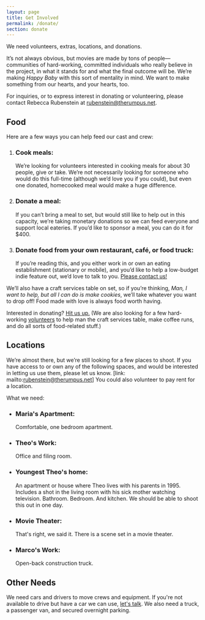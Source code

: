 ```yaml
---
layout: page
title: Get Involved
permalink: /donate/
section: donate
---
```


We need volunteers, extras, locations, and donations.

It’s not always obvious, but movies are made by tons of people—communities of hard-working, committed individuals who really believe in the project, in what it stands for and what the final outcome will be. We’re making <cite>Happy Baby</cite> with this sort of mentality in mind. We want to make something from our hearts, and your hearts, too. 

For inquiries, or to express interest in donating or volunteering, please contact Rebecca Rubenstein at [rubenstein@therumpus.net](mailto:rubenstein@therumpus.net).


Food
----

Here are a few ways you can help feed our cast and crew:

1. ### Cook meals:
	
	We’re looking for volunteers interested in cooking meals for about 30 people, give or take. We’re not necessarily looking for someone who would do this full-time (although we’d love you if you could), but even one donated, homecooked meal would make a huge difference.

2. ### Donate a meal:
	
	If you can’t bring a meal to set, but would still like to help out in this capacity, we’re taking monetary donations so we can feed everyone and support local eateries. If you’d like to sponsor a meal, you can do it for $400.

3. ### Donate food from your own restaurant, café, or food truck:
	
	If you’re reading this, and you either work in or own an eating establishment (stationary or mobile), and you’d like to help a low-budget indie feature out, we’d love to talk to you. [Please contact us!](mailto:rubenstein@therumpus.net)

We’ll also have a craft services table on set, so if you’re thinking, <i>Man, I want to help, but all I can do is make cookies</i>, we’ll take whatever you want to drop off! Food made with love is always food worth having.

Interested in donating? [Hit us up.](mailto:rubenstein@therumpus.net) (We are also looking for a few hard-working [volunteers](/volunteer/) to help man the craft services table, make coffee runs, and do all sorts of food-related stuff.)


Locations
---------

We’re almost there, but we’re still looking for a few places to shoot. If you have access to or own any of the following spaces, and would be interested in letting us use them, please let us know. [link: mailto:rubenstein@therumpus.net] You could also volunteer to pay rent for a location.

What we need:


* ### Maria's Apartment:
	
	Comfortable, one bedroom apartment. 
* ### Theo's Work:
	
	Office and filing room.
* ### Youngest Theo's home:
	
	An apartment or house where Theo lives with his parents in 1995. Includes a shot in the living room with his sick mother watching television. Bathroom. Bedroom. And kitchen. We should be able to shoot this out in one day.
* ### Movie Theater:
	
	That's right, we said it. There is a scene set in a movie theater.
* ### Marco's Work:
	
	Open-back construction truck.



Other Needs
-----------

We need cars and drivers to move crews and equipment. If you're not available to drive but have a car we can use, [let's talk](mailto:rubenstein@therumpus.net). We also need a truck, a passenger van, and secured overnight parking.

